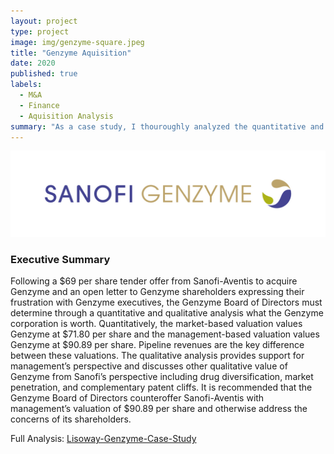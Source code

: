```yaml
---
layout: project
type: project
image: img/genzyme-square.jpeg
title: "Genzyme Aquisition"
date: 2020
published: true
labels:
  - M&A
  - Finance
  - Aquisition Analysis
summary: "As a case study, I thouroughly analyzed the quantitative and qualitative aspects of the Sanofi-Aventis Genzyme aquisiton to be presented to Genzyme's board of directors."
---
```


<div class="text-center p-4">
  <img width="600px" src="../img/genzyme.jpeg" class="img-thumbnail" >
</div>

### Executive Summary

Following a $69 per share tender offer from Sanofi-Aventis to acquire Genzyme and an open letter to Genzyme shareholders expressing their frustration with Genzyme executives, the Genzyme Board of Directors must determine through a quantitative and qualitative analysis what the Genzyme corporation is worth. Quantitatively, the market-based valuation values Genzyme at $71.80 per share and the management-based valuation values Genzyme at $90.89 per share. Pipeline revenues are the key difference between these valuations. The qualitative analysis provides support for management’s perspective and discusses other qualitative value of Genzyme from Sanofi’s perspective including drug diversification, market penetration, and complementary patent cliffs. It is recommended that the Genzyme Board of Directors counteroffer Sanofi-Aventis with management’s valuation of $90.89 per share and otherwise address the concerns of its shareholders.

Full Analysis: <a href="[https://github.com/jogarces/ics-313-text-game](https://github.com/JustinLisoway/JustinLisoway.github.io/blob/main/projects/Lisoway-Genzyme.pdf)"><i class="large github icon "></i>Lisoway-Genzyme-Case-Study</a>
